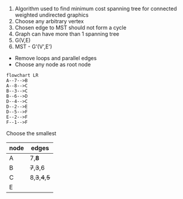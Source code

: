 1. Algorithm used to find minimum cost spanning tree for connected weighted undirected graphics
2. Choose any arbitrary vertex
3. Chosen edge to MST should not form a cycle
4. Graph can have more than 1 spanning tree
5. G(V,E)
6. MST - G'(V',E')

- Remove loops and parallel edges
- Choose any node as root node
```mermaid
flowchart LR
A--7-->B  
A--8-->C
B--3-->C
B--6-->D
D--4-->C
D--2-->E
D--5-->F
E--2-->F
F--1-->F
```

Choose the smallest

| node | edges               |
| ---- | ------------------- |
| A    | 7,**8**             |
| B    | ~~7~~,~~3~~,6       |
| C    | 8,~~3~~,~~4~~,~~5~~ |
| E    |                     |
